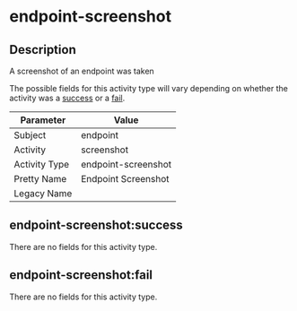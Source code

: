 endpoint-screenshot
===================

Description
-----------
A screenshot of an endpoint was taken

The possible fields for this activity type will vary depending on whether the activity was a [success](#endpoint-screenshotsuccess) or a [fail](#endpoint-screenshotfail).

| Parameter     | Value               |
| ------------- | ------------------- |
| Subject       | endpoint            |
| Activity      | screenshot          |
| Activity Type | endpoint-screenshot |
| Pretty Name   | Endpoint Screenshot |
| Legacy Name   |                     |

endpoint-screenshot:success
---------------------------

There are no fields for this activity type.


endpoint-screenshot:fail
------------------------

There are no fields for this activity type.
